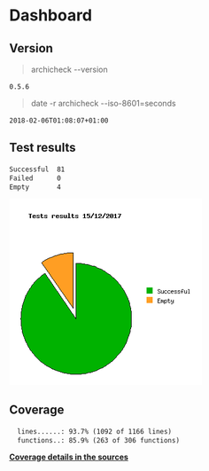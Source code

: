 Dashboard
=========

Version
-------
> archicheck --version

```
0.5.6
```

> date -r archicheck --iso-8601=seconds

```
2018-02-06T01:08:07+01:00
```

Test results
------------
```
Successful  81
Failed      0
Empty       4
```
![](tests.png)

Coverage
--------

```
  lines......: 93.7% (1092 of 1166 lines)
  functions..: 85.9% (263 of 306 functions)
```

[**Coverage details in the sources**](http://lionel.draghi.free.fr/Archicheck/lcov/home/lionel/Proj/Archicheck/src/index-sort-f.html)

